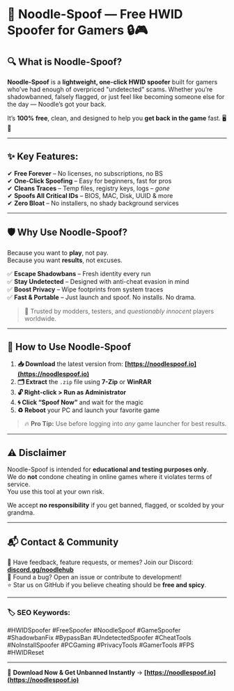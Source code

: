 # 🍜 Noodle-Spoof — Free HWID Spoofer for Gamers 🔒🎮  

## 🔍 **What is Noodle-Spoof?**  
**Noodle-Spoof** is a **lightweight, one-click HWID spoofer** built for gamers who’ve had enough of overpriced "undetected" scams. Whether you’re shadowbanned, falsely flagged, or just feel like becoming someone else for the day — Noodle’s got your back.  

It’s **100% free**, clean, and designed to help you **get back in the game** fast. 🖥️💨  

---

## ✨ **Key Features:**  
✔ **Free Forever** – No licenses, no subscriptions, no BS  
✔ **One-Click Spoofing** – Easy for beginners, fast for pros  
✔ **Cleans Traces** – Temp files, registry keys, logs – *gone*  
✔ **Spoofs All Critical IDs** – BIOS, MAC, Disk, UUID & more  
✔ **Zero Bloat** – No installers, no shady background services  

---

## 🛡️ **Why Use Noodle-Spoof?**  
Because you want to **play**, not pay.  
Because you want **results**, not excuses.  

✅ **Escape Shadowbans** – Fresh identity every run  
✅ **Stay Undetected** – Designed with anti-cheat evasion in mind  
✅ **Boost Privacy** – Wipe footprints from system traces  
✅ **Fast & Portable** – Just launch and spoof. No installs. No drama.  

> 📌 Trusted by modders, testers, and *questionably innocent* players worldwide.

---

## 🧰 **How to Use Noodle-Spoof**  

1. **📥 Download** the latest version from: **[https://noodlespoof.io](https://noodlespoof.io)**  
2. **🗂 Extract** the `.zip` file using **7-Zip** or **WinRAR**  
3. **🔓 Right-click > Run as Administrator**  
4. **🌀 Click “Spoof Now”** and wait for the magic  
5. **♻️ Reboot** your PC and launch your favorite game  

> 🔥 **Pro Tip:** Use before logging into *any* game launcher for best results.

---

## ⚠️ Disclaimer  
Noodle-Spoof is intended for **educational and testing purposes only**.  
We do **not** condone cheating in online games where it violates terms of service.  
You use this tool at your own risk.  

We accept **no responsibility** if you get banned, flagged, or scolded by your grandma.

---

## 📬 Contact & Community  
💬 Have feedback, feature requests, or memes? Join our Discord: **[discord.gg/noodlehub](https://discord.gg/noodlehub)**  
🐛 Found a bug? Open an issue or contribute to development!  
⭐ Star us on GitHub if you believe cheating should be **free and spicy**.

---

### 🏷 **SEO Keywords:**  
#HWIDSpoofer #FreeSpoofer #NoodleSpoof #GameSpoofer #ShadowbanFix #BypassBan #UndetectedSpoofer #CheatTools #NoInstallSpoofer #PCGaming #PrivacyTools #GamerTools #FPS #HWIDReset  

---

🚀 **Download Now & Get Unbanned Instantly** → **[https://noodlespoof.io](https://noodlespoof.io)**  
